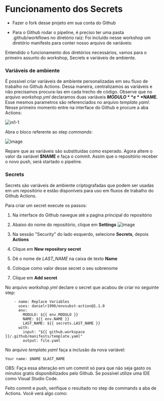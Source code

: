 # Funcionamento dos Secrets

- Fazer o fork desse projeto em sua conta do Github

- Para o Github rodar o pipeline, é preciso ter uma pasta .github/workflows no diretório raiz:
Foi incluído nesse workshop um diretório manifests para conter nosso arquivo de variáveis:

Entendido o funcionamento dos diretórios necessários, vamos para o primeiro assunto do workshop, Secrets e variáveis de ambiente.

### Variáveis de ambiente

É possível criar variáveis de ambiente personalizadas em seu fluxo de trabalho no Github Actions. Dessa maneira, centralizamos as variáveis e não precisamos procura-las em cada trecho de código.
Observe que no arquivo *workshop.yml* declaramos duas variáveis **$MODULO** e **$NAME**. Esse mesmos parametros são referenciados no arquivo *template.yaml*. Nesse primeiro momento entre na interface do Github e procure a aba Actions:

![m1-1](https://user-images.githubusercontent.com/15251899/203454235-4e9f1abf-2246-473a-91e1-6b51dcb932f9.jpeg)


Abra o bloco referente ao step *commands*:

![image](https://user-images.githubusercontent.com/15251899/203454743-ff433af9-edcf-406c-b040-592756621348.png)

Repare que as variáveis são substituidas como esperado. Agora altere o valor da variável **$NAME** e faça o commit. Assim que o repositório receber o novo push, será startado o pipeline.

### Secrets

Secrets são variáveis de ambiente criptografadas que podem ser usadas em um repositório e estão disponíveis para uso em fluxos de trabalho do Github Actions.

Para criar um secret execute os passos: 

1. Na interface do Github navegue até a pagina principal do repositório

2. Abaixo do nome do repositório, clique em **Settings** 
![image](https://user-images.githubusercontent.com/15251899/203456287-99c45ef9-1bfa-4d7a-9dcc-8462bad7903b.png)

3. Na sessão "Security" do lado esquerdo, selecione **Secrets**, depois **Actions**

4. Clique em **New repository secret**

5. Dê o nome de *LAST_NAME* na caixa de texto **Name**

6. Coloque como valor desse secret o seu sobrenome

7. Clique em **Add secret**


No arquivo *workshop.yml* declare o secret que acabou de criar no seguinte step:

```
    - name: Replace Variables
      uses: danielr1996/envsubst-action@1.1.0
      env:
        MODULO: ${{ env.MODULO }}
        NAME: ${{ env.NAME }}
        LAST_NAME: ${{ secrets.LAST_NAME }}
      with:
        input: "${{ github.workspace }}/.github/manifests/template.yaml"
        output: file.yaml
```

No arquivo *template.yaml* faça a inclusão da nova variável:

```
Your name: $NAME $LAST_NAME
```

OBS: Faça essa alteração em um commit só para que não seja gasto os minutos gratis disponibilizados pelo Github. Se possível utilize uma IDE como Visual Studio Code.

Feito commit e push, verifique o resultado no step de commands a aba de Actions. Você verá algo como: 